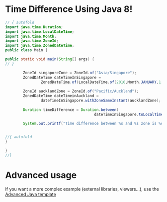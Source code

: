 # Time Difference Using Java 8!



```java runnable
// { autofold
import java.time.Duration;
import java.time.LocalDateTime;
import java.time.Month;
import java.time.ZoneId;
import java.time.ZonedDateTime;
public class Main {

public static void main(String[] args) {
// }

        ZoneId singaporeZone = ZoneId.of("Asia/Singapore");
		ZonedDateTime dateTimeInSingapore = 
				ZonedDateTime.of(LocalDateTime.of(2016,Month.JANUARY,1,6,0), singaporeZone);
		
		ZoneId aucklandZone = ZoneId.of("Pacific/Auckland");
		ZonedDateTime dateTimeinAuckland = 
				dateTimeInSingapore.withZoneSameInstant(aucklandZone);
		
		Duration timeDifference = Duration.between(
										dateTimeInSingapore.toLocalTime(), dateTimeinAuckland.toLocalTime());
		
		System.out.printf("Time difference between %s and %s zone is %d hours", singaporeZone,aucklandZone,timeDifference.toHours());


//{ autofold
}

}
//}
```

# Advanced usage

If you want a more complex example (external libraries, viewers...), use the [Advanced Java template](https://tech.io/select-repo/385)
